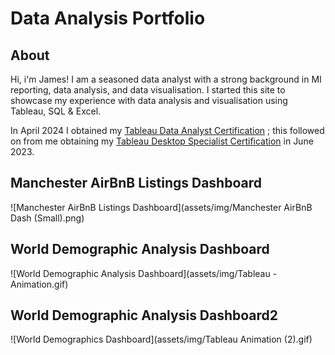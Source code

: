 # Data Analysis Portfolio

## About

Hi, i'm James! I am a seasoned data analyst with a strong background in MI reporting, data analysis, and data visualisation. I started this site to showcase my experience with data analysis and visualisation using Tableau, SQL & Excel.  

In April 2024 I obtained my [Tableau Data Analyst Certification](https://www.credly.com/badges/56065f86-bdd9-4863-a18e-eeb7be74cf17/public_url) ; this followed on from me obtaining my [Tableau Desktop Specialist Certification](https://www.credly.com/badges/98053c2c-3344-449c-a48c-f7127e5c20cf/public_url) in June 2023. 

## Manchester AirBnB Listings Dashboard
![Manchester AirBnB Listings Dashboard](assets/img/Manchester AirBnB Dash (Small).png)



## World Demographic Analysis Dashboard
![World Demographic Analysis Dashboard](assets/img/Tableau - Animation.gif)



## World Demographic Analysis Dashboard2
![World Demographics Dashboard](assets/img/Tableau Animation (2).gif)



